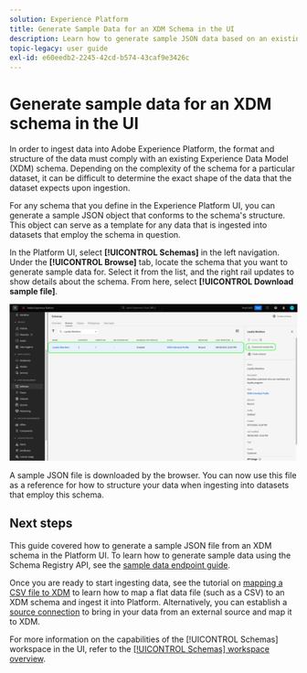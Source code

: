 ```yaml
---
solution: Experience Platform
title: Generate Sample Data for an XDM Schema in the UI
description: Learn how to generate sample JSON data based on an existing schema in the Adobe Experience Platform user interface.
topic-legacy: user guide
exl-id: e60eedb2-2245-42cd-b574-43caf9e3426c
---
```

# Generate sample data for an XDM schema in the UI

In order to ingest data into Adobe Experience Platform, the format and structure of the data must comply with an existing Experience Data Model (XDM) schema. Depending on the complexity of the schema for a particular dataset, it can be difficult to determine the exact shape of the data that the dataset expects upon ingestion.

For any schema that you define in the Experience Platform UI, you can generate a sample JSON object that conforms to the schema's structure. This object can serve as a template for any data that is ingested into datasets that employ the schema in question.

In the Platform UI, select **[!UICONTROL Schemas]** in the left navigation. Under the **[!UICONTROL Browse]** tab, locate the schema that you want to generate sample data for. Select it from the list, and the right rail updates to show details about the schema. From here, select **[!UICONTROL Download sample file]**.

![](../images/ui/sample/sample-data.png)

A sample JSON file is downloaded by the browser. You can now use this file as a reference for how to structure your data when ingesting into datasets that employ this schema.

## Next steps

This guide covered how to generate a sample JSON file from an XDM schema in the Platform UI. To learn how to generate sample data using the Schema Registry API, see the [sample data endpoint guide](../api/sample-data.md).

Once you are ready to start ingesting data, see the tutorial on [mapping a CSV file to XDM](../../ingestion/tutorials/map-csv/overview.md) to learn how to map a flat data file (such as a CSV) to an XDM schema and ingest it into Platform. Alternatively, you can establish a [source connection](../../sources/home.md) to bring in your data from an external source and map it to XDM.

For more information on the capabilities of the [!UICONTROL Schemas] workspace in the UI, refer to the [[!UICONTROL Schemas] workspace overview](./overview.md).

